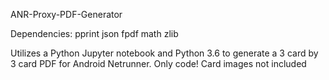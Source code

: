 ANR-Proxy-PDF-Generator

Dependencies:
pprint
json
fpdf
math
zlib

Utilizes a Python Jupyter notebook and Python 3.6 to generate a 3 card by 3 card PDF for Android Netrunner. Only code! Card images not included